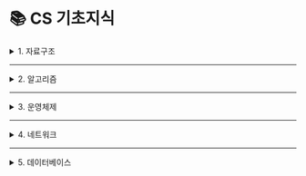 # 📚 CS 기초지식

<details>
<summary>1. 자료구조</summary>

---
 
<details>
<summary>📘 개론</summary>

- [ ] 자료구조란?
- [ ] 시간복잡도 (Big-O)

👉 [📎 자료구조 개론 보러가기](./자료구조/1.자료구조%20개론.md)
</details>

---

<details>
<summary>📦 선형 자료구조</summary>

<details>
<summary>🔢 배열 (Array) vs 연결 리스트 (Linked List)</summary>

- [ ] 배열 (Array)
- [ ] 연결 리스트 (Linked List)

👉 [📎 배열 vs 연결리스트 보러가기](./자료구조/2.배열%20vs%20연결%20리스트.md)
</details>

<details>
<summary>📑 스택 (Stack) vs 큐 (Queue)</summary>

- [ ] 스택 (Stack)
- [ ] 큐(Queue)

👉 [📎 큐 vs 스택 보러가기](./자료구조/3.큐%20vs%20스택.md)
</details>

<details>
<summary>📑 덱 (Deque)</summary>

- [ ] 덱 (Deque)

👉 [📎 덱 보러가기](./자료구조/4.덱(Deque).md)
</details>

<details>
<summary>🧠 해시 테이블 (Hash Table)</summary>

- [ ] 해시 테이블 (Hash Table)

👉 [📎 해시 테이블 보러가기](./자료구조/5.해시테이블(HashTable).md)
</details>

</details>

---

<details>
<summary>🌲 비선형 자료구조</summary>

<details>
<summary>🌳 트리 (Tree)</summary>

- [ ] 이진 트리 (Binary Tree)

👉 [📎 이진 트리 보러가기](./자료구조/6.이진%20트리(Binary%20Tree).md)
</details>

<details>
<summary>🥇 힙 (Heap)</summary>

- [ ] 힙 (Heap)

👉 [📎 힙 보러가기](./자료구조/7.힙(Heap).md)
</details>

<details>
<summary>🔗 그래프 (Graph)</summary>

- [ ] 그래프 (Graph)

👉 [📎 그래프 보러가기](./자료구조/8.그래프(Graph).md)
</details>

</details>

</details>

---

<details>
<summary>2. 알고리즘</summary>

---
 
<details>
<summary>📘 개론</summary>

- [ ] 알고리즘이란?
- [ ] 시간복잡도 분석 (Big-O)
- [ ] 공간복잡도
- [ ] 재귀 함수 개념

👉 [📎 알고리즘 개론 보러가기](./알고리즘/1.알고리즘%20개론.md)
</details>

---

<details>
<summary>🎯 탐색 & 정렬</summary>

<details>
<summary>🔍 탐색 (Search)</summary>

- [ ] 선형 탐색
- [ ] 이진 탐색
- [ ] 이분 탐색 응용 (파라메트릭 서치)

👉 [📎 탐색 보러가기](./알고리즘/2.탐색(Search).md)
</details>

<details>
<summary>📊 정렬 (Sort)</summary>

- [ ] 버블 / 선택 / 삽입 정렬
- [ ] 병합 정렬
- [ ] 퀵 정렬
- [ ] 힙 정렬

👉 [📎 정렬 보러가기](./알고리즘/3.정렬(Sort).md)
</details>

</details>

---

<details>
<summary>🧭 주요 알고리즘 유형</summary>

<details>
<summary>✅ 완전 탐색 & 백트래킹</summary>

- [ ] 완전 탐색 정의 및 예
- [ ] 백트래킹 정의 및 예

👉 [📎 완전탐색 & 백트래킹 보러가기](./알고리즘/4.완전탐색&백트래킹.md)
</details>

<details>
<summary>💰 그리디 알고리즘</summary>

- [ ] 그리디의 정의 및 탐욕적 선택 조건
- [ ] 예시 (거스름돈) 및 정리

👉 [📎 그리디 보러가기](./알고리즘/5.그리디(Greedy).md)
</details>

<details>
<summary>🧮 동적 계획법 (DP)</summary>

- [ ] 동적 계획법의 정의 및 Memoization
- [ ] Bottom-up / Top-down 정의 및

👉 [📎 DP 보러가기](./알고리즘/6.동적계획법(DP).md)
</details>

<details>
<summary>🔁 투 포인터 & 슬라이딩 윈도우</summary>

- [ ] 연속 부분합
- [ ] 고정/가변 길이 구간 탐색

👉 [📎 투 포인터 보러가기](./알고리즘/7.투포인터&슬라이딩윈도우.md)
</details>

</details>

---

<details>
<summary>🌐 그래프 기반 알고리즘</summary>

<details>
<summary>🚶 DFS / BFS</summary>

- [ ] 깊이우선탐색 (DFS)
- [ ] 너비우선탐색 (BFS)

👉 [📎 DFS & BFS 보러가기](./알고리즘/8.DFS&BFS.md)
</details>

<details>
<summary>🚏 최단 경로 & MST</summary>

- [ ] 다익스트라  
👉 [📎 다익스트라 보러가기](./알고리즘/9-1.다익스트라.md)

- [ ] 플로이드-워셜  
👉 [📎 플로이드-워셜 보러가기](./알고리즘/9-2.플로이드워셜.md)

</details>

</details>

</details>

---
<details>
<summary>3. 운영체제</summary>

---
 
<details>
<summary>📘 개론 및 구조</summary>

- [ ] 운영체제란?
- [ ] 커널 / 시스템 콜 / 유저 모드 vs 커널 모드

👉 [📎 운영체제 개론 보러가기](./운영체제/1.운영체제_개론.md)  

- [ ] 프로세스 vs 스레드

👉 [📎 프로세스 & 스레드 보러가기](./운영체제/2.프로세스_스레드.md)  

- [ ] 문맥 교환 / 인터럽트 / 멀티태스킹

👉 [📎 문맥교환 & 인터럽트 보러가기](./운영체제/3.문맥교환_멀티태스킹.md)

</details>

---

<details>
<summary>⚙️ CPU 관리</summary>

- [ ] CPU 스케줄링 알고리즘 (FCFS, SJF, RR, Priority)

👉 [📎 CPU 스케줄링 보러가기](./운영체제/4.CPU_스케줄링.md)  

- [ ] 동기 vs 비동기 / 블로킹 vs 논블로킹

👉 [📎 동기 비동기 보러가기](./운영체제/5.동기_비동기.md)

</details>

---

<details>
<summary>💾 메모리 관리</summary>

- [ ] 메모리 영역 (Stack / Heap / Data / Code)  
👉 [📎 메모리 구조 보러가기](./운영체제/6.메모리_구조.md)

- [ ] 가상 메모리 / 페이징 / 세그멘테이션  
👉 [📎 가상메모리 & 페이징 보러가기](./운영체제/7.가상메모리_페이징.md)

- [ ] 캐시 / 지역성  
👉 [📎 캐시 & 지역성 보러가기](./운영체제/8.캐시_지역성.md)

</details>

---

<details>
<summary>🔒 병행 제어 & 자원 관리</summary>

- [ ] 교착 상태 (Deadlock)  
👉 [📎 병행제어 & 동기화 보러가기](./운영체제/10.병행제어_동기화.md)

- [ ] 쓰레싱 / 인터럽트  
👉 [📎 쓰레싱 & 인터럽트 보러가기](./운영체제/11.쓰레싱_인터럽트.md)

- [ ] 시스템 콜 / 모드 전환  
👉 [📎 시스템콜 & 모드 전환 보러가기](./운영체제/12.시스템콜_모드전환.md)

</details>

</details>

---

<details>
<summary>4. 네트워크</summary>

- [ ] 브라우저에 URL 입력 → 화면 출력까지 흐름  
👉 [📎 URL 입력 흐름 보러가기](./네트워크/1.URL_입력_과정.md)

- [ ] HTTP / HTTPS 프로토콜 구조 및 차이  
👉 [📎 HTTP & HTTPS 보러가기](./네트워크/2.HTTP_HTTPS.md)

- [ ] 쿠키 vs 세션 vs JWT  
👉 [📎 쿠키 세션 JWT 보러가기](./네트워크/3.쿠키_세션_JWT.md)

- [ ] TCP vs UDP 차이 및 용도  
👉 [📎 TCP vs UDP 보러가기](./네트워크/4.TCP_UDP.md)

- [ ] 3-way / 4-way 핸드쉐이킹  
👉 [📎 Handshaking 보러가기](./네트워크/5.Handshaking.md)

- [ ] OSI 7계층 각 레이어 설명  
👉 [📎 OSI 7계층 보러가기](./네트워크/6.OSI_7계층.md)

</details>

---

<details>
<summary>5. 데이터베이스</summary>

- [ ] 데이터베이스 기본 개념 (DBMS, RDBMS, SQL)  
👉 [📎 DB 개론 보러가기](./데이터베이스/1.DB_개론.md)

- [ ] 정규화 / 비정규화 (1NF ~ 3NF)  
👉 [📎 정규화 보러가기](./데이터베이스/2.정규화.md)

- [ ] 인덱스 (Index)  
👉 [📎 인덱스 보러가기](./데이터베이스/3.인덱스.md)

- [ ] 트랜잭션 & ACID  
👉 [📎 트랜잭션 보러가기](./데이터베이스/4.트랜잭션.md)

- [ ] 격리 수준 & Lock  
👉 [📎 격리 수준 보러가기](./데이터베이스/5.격리수준_Lock.md)

- [ ] Join / 서브쿼리 / 집계 함수  
👉 [📎 Join & 쿼리 보러가기](./데이터베이스/6.쿼리기법.md)

- [ ] NoSQL vs RDBMS  
👉 [📎 NoSQL 보러가기](./데이터베이스/7.NoSQL.md)

</details>